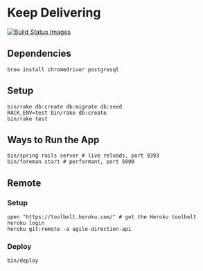 # Keep Delivering

<a href="https://travis-ci.org/agile-direction/agile-direction-api/builds" target="_blank">
  <img title="Build Status Images" src="https://travis-ci.org/agile-direction/agile-direction-api.svg">
</a>

## Dependencies

```
brew install chromedriver postgresql
```

## Setup

```
bin/rake db:create db:migrate db:seed
RACK_ENV=test bin/rake db:create
bin/rake test
```

## Ways to Run the App

```
bin/spring rails server # live reloads, port 9393
bin/foreman start # performant, port 5000
```

## Remote

### Setup

```
open "https://toolbelt.heroku.com/" # get the Heroku toolbelt
heroku login
heroku git:remote -a agile-direction-api
```

### Deploy

```
bin/deploy
```
